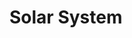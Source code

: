 <h1> Solar System </h1>
<a href="https://pliniosmoraes.github.io/SolarSystem/" title= "Solar System Webpage"></a>
